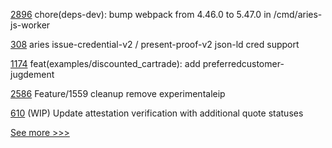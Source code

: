 
[2896](https://github.com/hyperledger/aries-framework-go/pull/2896) chore(deps-dev): bump webpack from 4.46.0 to 5.47.0 in /cmd/aries-js-worker

[308](https://github.com/hyperledger/aries-agent-test-harness/pull/308) aries issue-credential-v2 / present-proof-v2 json-ld cred support

[1174](https://github.com/hyperledger/cactus/pull/1174) feat(examples/discounted_cartrade): add preferredcustomer-jugdement

[2586](https://github.com/hyperledger/besu/pull/2586) Feature/1559 cleanup remove experimentaleip

[610](https://github.com/hyperledger/fabric-private-chaincode/pull/610) (WIP) Update attestation verification with additional quote statuses


[See more >>>](https://start-here.hyperledger.org/pull-requests)
